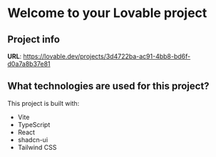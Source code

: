 # Welcome to your Lovable project

## Project info

**URL**: https://lovable.dev/projects/3d4722ba-ac91-4bb8-bd6f-d0a7a8b37e81

## What technologies are used for this project?

This project is built with:

- Vite
- TypeScript
- React
- shadcn-ui
- Tailwind CSS

